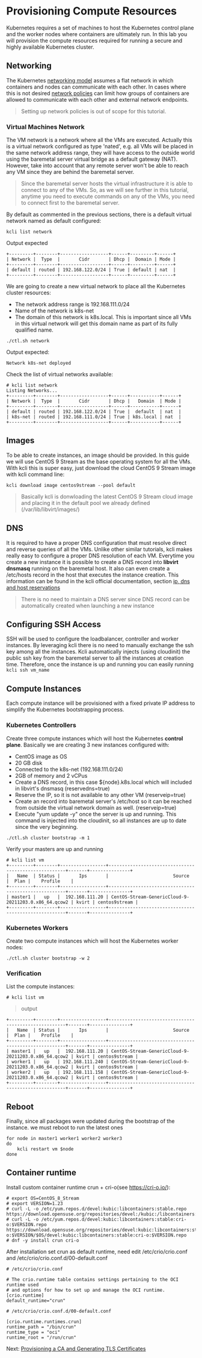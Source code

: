 # Provisioning Compute Resources

Kubernetes requires a set of machines to host the Kubernetes control plane and the worker nodes where containers are ultimately run. In this lab you will provision the compute resources required for running a secure and highly available Kubernetes cluster.

## Networking

The Kubernetes [networking model](https://kubernetes.io/docs/concepts/cluster-administration/networking/#kubernetes-model) assumes a flat network in which containers and nodes can communicate with each other. In cases where this is not desired [network policies](https://kubernetes.io/docs/concepts/services-networking/network-policies/) can limit how groups of containers are allowed to communicate with each other and external network endpoints.

> Setting up network policies is out of scope for this tutorial.

### Virtual Machines Network

The VM network is a network where all the VMs are executed. Actually this is a virtual network configured as type 'nated', e.g. all VMs will be placed in the same network address range, they will have access to the outside world using the baremetal server virtual bridge as a default gateway (NAT). However, take into account that any remote server won't be able to reach any VM since they are behind the baremetal server.

> Since the baremetal server hosts the virtual infrastructure it is able to connect to any of the VMs. So, as we will see further in this tutorial, anytime you need to execute commands on any of the VMs, you need to connect first to the baremetal server.

By default as commented in the previous sections, there is a default virtual network named as default configured:
```
kcli list network
```
Output expected

```
+---------+--------+------------------+------+---------+------+
| Network |  Type  |       Cidr       | Dhcp |  Domain | Mode |
+---------+--------+------------------+------+---------+------+
| default | routed | 192.168.122.0/24 | True | default | nat  |
+---------+--------+------------------+------+---------+------+
```

We are going to create a new virtual network to place all the Kubernetes cluster resources:

* The network address range is 192.168.111.0/24
* Name of the network is k8s-net
* The domain of this network is k8s.local. This is important since all VMs in this virtual network will get this domain name as part of its fully qualified name.

```
./ctl.sh network
```

Output expected:

```
Network k8s-net deployed
```

Check the list of virtual networks available:

```
# kcli list network
Listing Networks...
+---------+--------+------------------+------+-----------+------+
| Network |  Type  |       Cidr       | Dhcp |   Domain  | Mode |
+---------+--------+------------------+------+-----------+------+
| default | routed | 192.168.122.0/24 | True |  default  | nat  |
| k8s-net | routed | 192.168.111.0/24 | True | k8s.local | nat  |
+---------+--------+------------------+------+-----------+------+
```

## Images

To be able to create instances, an image should be provided. In this guide we will use CentOS 9 Stream as the base
operating system for all the VMs. With kcli this is super easy, just download the cloud CentOS 9 Stream image with kcli command line:

```
kcli download image centos9stream --pool default
```

> Basically kcli is donwloading the latest CentOS 9 Stream cloud image and placing it in the default pool we already defined  (/var/lib/libvirt/images/)


## DNS

It is required to have a proper DNS configuration that must resolve direct and reverse queries of all the VMs. Unlike other similar tutorials, kcli makes really easy to configure a proper DNS resolution of each VM. Everytime you create a new instance it is possible to create a DNS record into **libvirt dnsmasq** running on the baremetal host. It also can even create a /etc/hosts record in the host that executes the instance creation. This information can be found in the kcli official documentation, section [ip, dns and host reservations](https://kcli.readthedocs.io/en/latest/#ip-dns-and-host-reservations)

> There is no need to maintain a DNS server since DNS record can be automatically created when launching a new instance


## Configuring SSH Access

SSH will be used to configure the loadbalancer, controller and worker instances. By leveraging kcli there is no need to manually exchange the ssh key among all the instances. Kcli automatically injects (using cloudinit) the public ssh key from the baremetal server to all the instances at creation time. Therefore, once the instance is up and running you can easily running `kcli ssh vm_name`


## Compute Instances

Each compute instance will be provisioned with a fixed private IP address to simplify the Kubernetes bootstrapping process.

### Kubernetes Controllers

Create three compute instances which will host the Kubernetes **control plane**. Basically we are creating 3 new instances configured with:

- CentOS image as OS
- 20 GB disk
- Connected to the k8s-net (192.168.111.0/24)
- 2GB of memory and 2 vCPus
- Create a DNS record, in this case ${node}.k8s.local which will included in libvirt's dnsmasq (reservedns=true)
- Reserve the IP, so it is not available to any other VM (reserveip=true)
- Create an record into baremetal server's /etc/host so it can be reached from outside the virtual network domain as well. (reserveip=true)
- Execute "yum update -y" once the server is up and running. This command is injected into the cloudinit, so all instances are up to date since the very beginning.

```
./ctl.sh cluster bootstrap -m 1
```

Verify your masters are up and running

```
# kcli list vm
+---------+--------+-----------------+------------------------------------------------------+-------+---------------+
|   Name  | Status |       Ips       |                        Source                        |  Plan |    Profile    |
+---------+--------+-----------------+------------------------------------------------------+-------+---------------+
| master1 |   up   |  192.168.111.20 | CentOS-Stream-GenericCloud-9-20211203.0.x86_64.qcow2 | kvirt | centos9stream |
+---------+--------+-----------------+------------------------------------------------------+-------+---------------+
```


### Kubernetes Workers

Create two compute instances which will host the Kubernetes worker nodes:

```
./ctl.sh cluster bootstrap -w 2
```

### Verification

List the compute instances:

```
# kcli list vm
```

> output

```
+---------+--------+-----------------+------------------------------------------------------+-------+---------------+
|   Name  | Status |       Ips       |                        Source                        |  Plan |    Profile    |
+---------+--------+-----------------+------------------------------------------------------+-------+---------------+
| master1 |   up   |  192.168.111.20 | CentOS-Stream-GenericCloud-9-20211203.0.x86_64.qcow2 | kvirt | centos9stream |
| worker1 |   up   | 192.168.111.240 | CentOS-Stream-GenericCloud-9-20211203.0.x86_64.qcow2 | kvirt | centos9stream |
| worker2 |   up   | 192.168.111.158 | CentOS-Stream-GenericCloud-9-20211203.0.x86_64.qcow2 | kvirt | centos9stream |
+---------+--------+-----------------+------------------------------------------------------+-------+---------------+
```

## Reboot

Finally, since all packages were updated during the bootstrap of the instance. we must reboot to run the latest ones

```
for node in master1 worker1 worker2 worker3
do
	kcli restart vm $node
done
```

## Container runtime

Install custom container runtime crun + cri-o(see https://cri-o.io/):

```
# export OS=CentOS_8_Stream
# export VERSION=1.23
# curl -L -o /etc/yum.repos.d/devel:kubic:libcontainers:stable.repo https://download.opensuse.org/repositories/devel:/kubic:/libcontainers:/stable/$OS/devel:kubic:libcontainers:stable.repo
# curl -L -o /etc/yum.repos.d/devel:kubic:libcontainers:stable:cri-o:$VERSION.repo https://download.opensuse.org/repositories/devel:kubic:libcontainers:stable:cri-o:$VERSION/$OS/devel:kubic:libcontainers:stable:cri-o:$VERSION.repo
# dnf -y install crun cri-o
```

After installation set crun as default runtime, need edit /etc/crio/crio.conf and /etc/crio/crio.conf.d/00-default.conf

```
# /etc/crio/crio.conf

# The crio.runtime table contains settings pertaining to the OCI runtime used
# and options for how to set up and manage the OCI runtime.
[crio.runtime]
default_runtime="crun"
```

```
# /etc/crio/crio.conf.d/00-default.conf

[crio.runtime.runtimes.crun]
runtime_path = "/bin/crun"
runtime_type = "oci"
runtime_root = "/run/crun"
```


Next: [Provisioning a CA and Generating TLS Certificates](04-certificate-authority.md)
